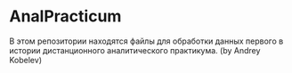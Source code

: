 # AnalPracticum
В этом репозитории находятся файлы для обработки данных первого в истории дистанционного аналитического практикума. 
(by Andrey Kobelev)

